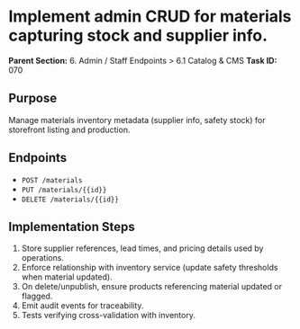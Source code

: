 # Implement admin CRUD for materials capturing stock and supplier info.

**Parent Section:** 6. Admin / Staff Endpoints > 6.1 Catalog & CMS
**Task ID:** 070

## Purpose
Manage materials inventory metadata (supplier info, safety stock) for storefront listing and production.

## Endpoints
- `POST /materials`
- `PUT /materials/{{id}}`
- `DELETE /materials/{{id}}`

## Implementation Steps
1. Store supplier references, lead times, and pricing details used by operations.
2. Enforce relationship with inventory service (update safety thresholds when material updated).
3. On delete/unpublish, ensure products referencing material updated or flagged.
4. Emit audit events for traceability.
5. Tests verifying cross-validation with inventory.
